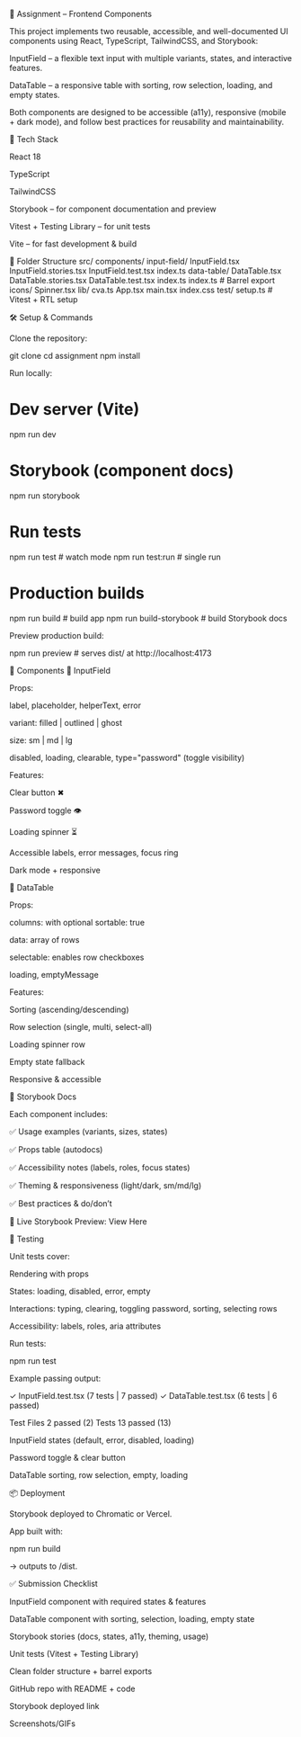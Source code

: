 📖 Assignment – Frontend Components

This project implements two reusable, accessible, and well-documented UI components using React, TypeScript, TailwindCSS, and Storybook:

InputField – a flexible text input with multiple variants, states, and interactive features.

DataTable – a responsive table with sorting, row selection, loading, and empty states.

Both components are designed to be accessible (a11y), responsive (mobile + dark mode), and follow best practices for reusability and maintainability.

🚀 Tech Stack

React 18

TypeScript

TailwindCSS

Storybook – for component documentation and preview

Vitest + Testing Library – for unit tests

Vite – for fast development & build

📂 Folder Structure
src/
  components/
    input-field/
      InputField.tsx
      InputField.stories.tsx
      InputField.test.tsx
      index.ts
    data-table/
      DataTable.tsx
      DataTable.stories.tsx
      DataTable.test.tsx
      index.ts
    index.ts        # Barrel export
  icons/
    Spinner.tsx
  lib/
    cva.ts
  App.tsx
  main.tsx
  index.css
test/
  setup.ts          # Vitest + RTL setup

🛠️ Setup & Commands

Clone the repository:

git clone <your-github-url>
cd assignment
npm install


Run locally:

# Dev server (Vite)
npm run dev

# Storybook (component docs)
npm run storybook

# Run tests
npm run test       # watch mode
npm run test:run   # single run

# Production builds
npm run build             # build app
npm run build-storybook   # build Storybook docs


Preview production build:

npm run preview   # serves dist/ at http://localhost:4173

🧩 Components
🔹 InputField

Props:

label, placeholder, helperText, error

variant: filled | outlined | ghost

size: sm | md | lg

disabled, loading, clearable, type="password" (toggle visibility)

Features:

Clear button ✖

Password toggle 👁️

Loading spinner ⏳

Accessible labels, error messages, focus ring

Dark mode + responsive

🔹 DataTable

Props:

columns: with optional sortable: true

data: array of rows

selectable: enables row checkboxes

loading, emptyMessage

Features:

Sorting (ascending/descending)

Row selection (single, multi, select-all)

Loading spinner row

Empty state fallback

Responsive & accessible

📖 Storybook Docs

Each component includes:

✅ Usage examples (variants, sizes, states)

✅ Props table (autodocs)

✅ Accessibility notes (labels, roles, focus states)

✅ Theming & responsiveness (light/dark, sm/md/lg)

✅ Best practices & do/don’t

📍 Live Storybook Preview: View Here

🧪 Testing

Unit tests cover:

Rendering with props

States: loading, disabled, error, empty

Interactions: typing, clearing, toggling password, sorting, selecting rows

Accessibility: labels, roles, aria attributes

Run tests:

npm run test


Example passing output:

✓ InputField.test.tsx (7 tests | 7 passed)
✓ DataTable.test.tsx (6 tests | 6 passed)

Test Files  2 passed (2)
Tests       13 passed (13)



InputField states (default, error, disabled, loading)

Password toggle & clear button

DataTable sorting, row selection, empty, loading

📦 Deployment

Storybook deployed to Chromatic or Vercel.

App built with:

npm run build


→ outputs to /dist.

✅ Submission Checklist

 InputField component with required states & features

 DataTable component with sorting, selection, loading, empty state

 Storybook stories (docs, states, a11y, theming, usage)

 Unit tests (Vitest + Testing Library)

 Clean folder structure + barrel exports

 GitHub repo with README + code

 Storybook deployed link

 Screenshots/GIFs
